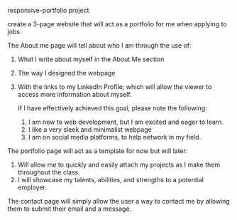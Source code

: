 
 responsive-portfolio project

create a 3-page website that will act as a portfolio for me when applying to jobs.

The About me page will tell about who I am through the use of:
  1. What I write about myself in the About Me section
  2. The way I designed the webpage
  3. With the links to my LinkedIn Profile; which will allow the viewer to access more information about myself.
  
      If I have effectively achieved this goal, please note the following:
        1. I am new to web development, but I am excited and eager to learn.
        2. I like a very sleek and minimalist webpage
        3. I am on social media platforms, to help network in my field.
  
  The portfolio page will act as a template for now but will later:
  1. Will allow me to quickly and easily attach my projects as I make them throughout the class.
  2. I will showcase my talents, abilities, and strengths to a potential employer.
  
  The contact page will simply allow the user a way to contact me by allowing them to submit their email and a message.
